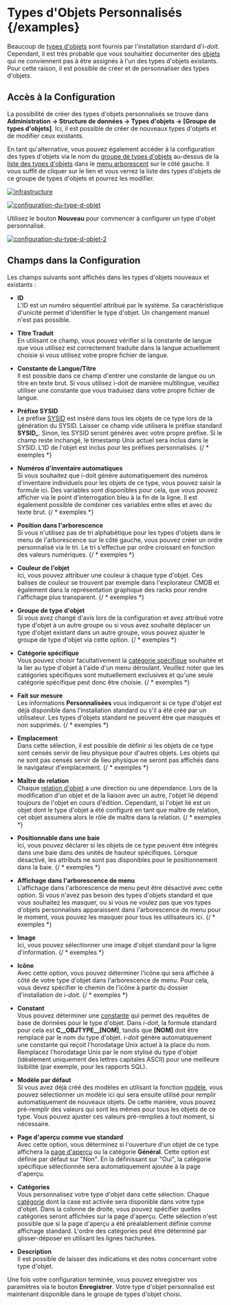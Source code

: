 # Types d'Objets Personnalisés {/examples}

Beaucoup de [types d'objets](../glossary.md) sont fournis par l'installation standard d'_i-doit_. Cependant, il est très probable que vous souhaitiez documenter des [objets](../glossary.md) qui ne conviennent pas à être assignés à l'un des types d'objets existants. Pour cette raison, il est possible de créer et de personnaliser des types d'objets.

## Accès à la Configuration

La possibilité de créer des types d'objets personnalisés se trouve dans **Administration → Structure de données → Types d'objets → [Groupe de types d'objets]**. Ici, il est possible de créer de nouveaux types d'objets et de modifier ceux existants.

En tant qu'alternative, vous pouvez également accéder à la configuration des types d'objets via le nom du [groupe de types d'objets](../glossary.md) au-dessus de la [liste des types d'objets](../glossary.md) dans le [menu arborescent](../glossary.md) sur le côté gauche. Il vous suffit de cliquer sur le lien et vous verrez la liste des types d'objets de ce groupe de types d'objets et pourrez les modifier.

[![infrastructure](../assets/images/en/basics/custom-object-types/1-cot.png)](../assets/images/en/basics/custom-object-types/1-cot.png)

[![configuration-du-type-d-objet](../assets/images/en/basics/custom-object-types/2-cot.png)](../assets/images/en/basics/custom-object-types/2-cot.png)

Utilisez le bouton **Nouveau** pour commencer à configurer un type d'objet personnalisé.

[![configuration-du-type-d-objet-2](../assets/images/en/basics/custom-object-types/3-cot.png)](../assets/images/en/basics/custom-object-types/3-cot.png)

## Champs dans la Configuration

Les champs suivants sont affichés dans les types d'objets nouveaux et existants :

- **ID**<br>
    L'ID est un numéro séquentiel attribué par le système. Sa caractéristique d'unicité permet d'identifier le type d'objet. Un changement manuel n'est pas possible.

- **Titre Traduit**<br>
    En utilisant ce champ, vous pouvez vérifier si la constante de langue que vous utilisez est correctement traduite dans la langue actuellement choisie si vous utilisez votre propre fichier de langue.

- **Constante de Langue/Titre**<br>
    Il est possible dans ce champ d'entrer une constante de langue ou un titre en texte brut. Si vous utilisez i-doit de manière multilingue, veuillez utiliser une constante que vous traduisez dans votre propre fichier de langue.

- **Préfixe SYSID**<br>
    Le préfixe [SYSID](../glossary.md) est inséré dans tous les objets de ce type lors de la génération du SYSID. Laisser ce champ vide utilisera le préfixe standard **SYSID_**. Sinon, les SYSID seront générés avec votre propre préfixe. Si le champ reste inchangé, le timestamp Unix actuel sera inclus dans le SYSID. L'ID de l'objet est inclus pour les préfixes personnalisés. {/ * exemples *}

- **Numéros d'inventaire automatiques**<br>
    Si vous souhaitez que i-doit génère automatiquement des numéros d'inventaire individuels pour les objets de ce type, vous pouvez saisir la formule ici. Des variables sont disponibles pour cela, que vous pouvez afficher via le point d'interrogation bleu à la fin de la ligne. Il est également possible de combiner ces variables entre elles et avec du texte brut. {/ * exemples *}

- **Position dans l'arborescence**<br>
    Si vous n'utilisez pas de tri alphabétique pour les types d'objets dans le menu de l'arborescence sur le côté gauche, vous pouvez créer un ordre personnalisé via le tri. Le tri s'effectue par ordre croissant en fonction des valeurs numériques. {/ * exemples *}

- **Couleur de l'objet**<br>
    Ici, vous pouvez attribuer une couleur à chaque type d'objet. Ces balises de couleur se trouvent par exemple dans l'explorateur CMDB et également dans la représentation graphique des racks pour rendre l'affichage plus transparent. {/ * exemples *}

- **Groupe de type d'objet**<br>
    Si vous avez changé d'avis lors de la configuration et avez attribué votre type d'objet à un autre groupe ou si vous avez souhaité déplacer un type d'objet existant dans un autre groupe, vous pouvez ajuster le groupe de type d'objet via cette option. {/ * exemples *}

- **Catégorie spécifique**<br>
    Vous pouvez choisir facultativement la [catégorie spécifique](../glossary.md) souhaitée et la lier au type d'objet à l'aide d'un menu déroulant. Veuillez noter que les catégories spécifiques sont mutuellement exclusives et qu'une seule catégorie spécifique peut donc être choisie. {/ * exemples *}

- **Fait sur mesure**<br>
    Les informations **Personnalisées** vous indiqueront si ce type d'objet est déjà disponible dans l'installation standard ou s'il a été créé par un utilisateur. Les types d'objets standard ne peuvent être que masqués et non supprimés. {/ * exemples *}

- **Emplacement**<br>
    Dans cette sélection, il est possible de définir si les objets de ce type sont censés servir de lieu physique pour d'autres objets. Les objets qui ne sont pas censés servir de lieu physique ne seront pas affichés dans le navigateur d'emplacement. {/ * exemples *}

- **Maître de relation**<br>
    Chaque [relation d'objet](./object-relations.md) a une direction ou une dépendance. Lors de la modification d'un objet et de la liaison avec un autre, l'objet lié dépend toujours de l'objet en cours d'édition. Cependant, si l'objet lié est un objet dont le type d'objet a été configuré en tant que maître de relation, cet objet assumera alors le rôle de maître dans la relation. {/ * exemples *}

- **Positionnable dans une baie**<br>
    Ici, vous pouvez déclarer si les objets de ce type peuvent être intégrés dans une baie dans des unités de hauteur spécifiques. Lorsque désactivé, les attributs ne sont pas disponibles pour le positionnement dans la baie. {/ * exemples *}

- **Affichage dans l'arborescence de menu**<br>
    L'affichage dans l'arborescence de menu peut être désactivé avec cette option. Si vous n'avez pas besoin des types d'objets standard et que vous souhaitez les masquer, ou si vous ne voulez pas que vos types d'objets personnalisés apparaissent dans l'arborescence de menu pour le moment, vous pouvez les masquer pour tous les utilisateurs ici. {/ * exemples *}

- **Image**<br>
    Ici, vous pouvez sélectionner une image d'objet standard pour la ligne d'information. {/ * exemples *}

- **Icône**<br>
    Avec cette option, vous pouvez déterminer l'icône qui sera affichée à côté de votre type d'objet dans l'arborescence de menu. Pour cela, vous devez spécifier le chemin de l'icône à partir du dossier d'installation de _i-doit_. {/ * exemples *}

- **Constant**<br>
    Vous pouvez déterminer une [constante](../glossary.md) qui permet des requêtes de base de données pour le type d'objet. Dans _i-doit_, la formule standard pour cela est **C__OBJTYPE__[NOM]**, tandis que **[NOM]** doit être remplacé par le nom du type d'objet. _i-doit_ génère automatiquement une constante qui reçoit l'horodatage Unix actuel à la place du nom. Remplacez l'horodatage Unix par le nom stylisé du type d'objet (idéalement uniquement des lettres capitales ASCII) pour une meilleure lisibilité (par exemple, pour les rapports SQL).

- **Modèle par défaut**<br>
    Si vous avez déjà créé des modèles en utilisant la fonction [modèle](../efficient-documentation/templates.md), vous pouvez sélectionner un modèle ici qui sera ensuite utilisé pour remplir automatiquement de nouveaux objets. De cette manière, vous pouvez pré-remplir des valeurs qui sont les mêmes pour tous les objets de ce type. Vous pouvez ajuster ces valeurs pré-remplies à tout moment, si nécessaire.

- **Page d'aperçu comme vue standard**<br>
    Avec cette option, vous déterminez si l'ouverture d'un objet de ce type affichera la [page d'aperçu](../glossary.md) ou la catégorie **Général**. Cette option est définie par défaut sur "Non". En la définissant sur "Oui", la catégorie spécifique sélectionnée sera automatiquement ajoutée à la page d'aperçu.

- **Catégories**<br>
    Vous personnalisez votre type d'objet dans cette sélection. Chaque [catégorie](../glossary.md) dont la case est activée sera disponible dans votre type d'objet. Dans la colonne de droite, vous pouvez spécifier quelles catégories seront affichées sur la page d'aperçu. Cette sélection n'est possible que si la page d'aperçu a été préalablement définie comme affichage standard. L'ordre des catégories peut être déterminé par glisser-déposer en utilisant les lignes hachurées.

- **Description**<br>
    Il est possible de laisser des indications et des notes concernant votre type d'objet.

Une fois votre configuration terminée, vous pouvez enregistrer vos paramètres via le bouton **Enregistrer**. Votre type d'objet personnalisé est maintenant disponible dans le groupe de types d'objet choisi.
